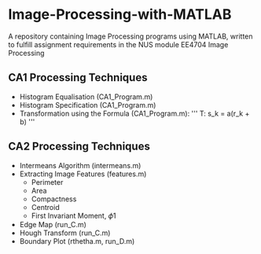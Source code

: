 # Image-Processing-with-MATLAB
A repository containing Image Processing programs using MATLAB, written to fulfill assignment requirements in the NUS module EE4704 Image Processing

## CA1 Processing Techniques

- Histogram Equalisation (CA1_Program.m)
- Histogram Specification (CA1_Program.m)
- Transformation using the Formula (CA1_Program.m):
'''
T: s_k = a(r_k + b)
'''

## CA2 Processing Techniques

- Intermeans Algorithm (intermeans.m)
- Extracting Image Features (features.m)
  - Perimeter
  - Area
  - Compactness
  - Centroid
  - First Invariant Moment, 𝜙1
- Edge Map (run_C.m)
- Hough Transform (run_C.m)
- Boundary Plot (rthetha.m, run_D.m)
